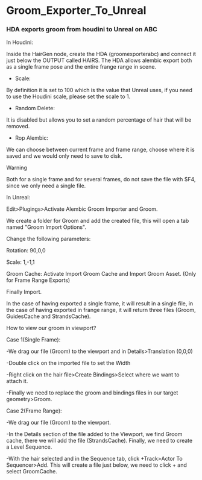 # Groom_Exporter_To_Unreal
### HDA exports groom from houdini to Unreal on ABC

In Houdini:

  Inside the HairGen node, create the HDA (groomexporterabc) and connect it just below the OUTPUT called HAIRS.
  The HDA allows alembic export both as a single frame pose and the entire frange range in scene.

  - Scale:

  By definition it is set to 100 which is the value that Unreal uses, if you need to use the Houdini scale, please set the scale to 1.

  - Random Delete:

  It is disabled but allows you to set a random percentage of hair that will be removed.

  - Rop Alembic:

  We can choose between current frame and frame range, choose where it is saved and we would only need to save to disk.

  > [!WARNING]
  > Both for a single frame and for several frames, do not save the file with $F4, since we only need a single file.
  
In Unreal:

Edit>Plugings>Activate Alembic Groom Importer and Groom.

We create a folder for Groom and add the created file, this will open a tab named "Groom Import Options".

Change the following parameters:

Rotation: 90,0,0

Scale: 1,-1,1

Groom Cache: Activate Import Groom Cache and Import Groom Asset. (Only for Frame Range Exports)

Finally Import.

In the case of having exported a single frame, it will result in a single file, in the case of having exported in frange range, it will return three files (Groom, GuidesCache and StrandsCache).

How to view our groom in viewport?

Case 1(Single Frame):

  -We drag our file (Groom) to the viewport and in Details>Translation (0,0,0)
  
  -Double click on the imported file to set the Width

  -Right click on the hair file>Create Bindings>Select where we want to attach it.

  -Finally we need to replace the groom and bindings files in our target geometry>Groom.

Case 2(Frame Range):

  -We drag our file (Groom) to the viewport. 

  -In the Details section of the file added to the Viewport, we find Groom cache, there we will add the file (StrandsCache). Finally, we need to create a Level Sequence.

  -With the hair selected and in the Sequence tab, click +Track>Actor To Sequencer>Add. This will create a file just below, we need to click + and select GroomCache.
